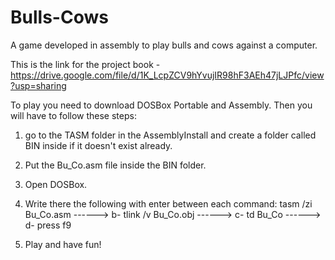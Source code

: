 # Bulls-Cows

A game developed in assembly to play bulls and cows against a computer.

This is the link for the project book - https://drive.google.com/file/d/1K_LcpZCV9hYvujIR98hF3AEh47jLJPfc/view?usp=sharing

To play you need to download DOSBox Portable and Assembly.
Then you will have to follow these steps:
1. go to the TASM folder in the AssemblyInstall and create a folder called BIN inside if it doesn't exist already.
2. Put the Bu_Co.asm file inside the BIN folder.
3. Open DOSBox.
4. Write there the following with enter between each command:
tasm /zi Bu_Co.asm  ------> b- tlink /v Bu_Co.obj  ------> c- td Bu_Co  ------> d- press f9
   
5. Play and have fun!
